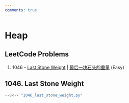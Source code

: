 ```yaml
---
comments: true
---
```


# Heap

## LeetCode Problems

1. 1046 - [Last Stone Weight](https://leetcode.com/problems/last-stone-weight/) | [最后一块石头的重量](https://leetcode.cn/problems/last-stone-weight/) (Easy)

## 1046. Last Stone Weight

```python
--8<-- "1046_last_stone_weight.py"
```
